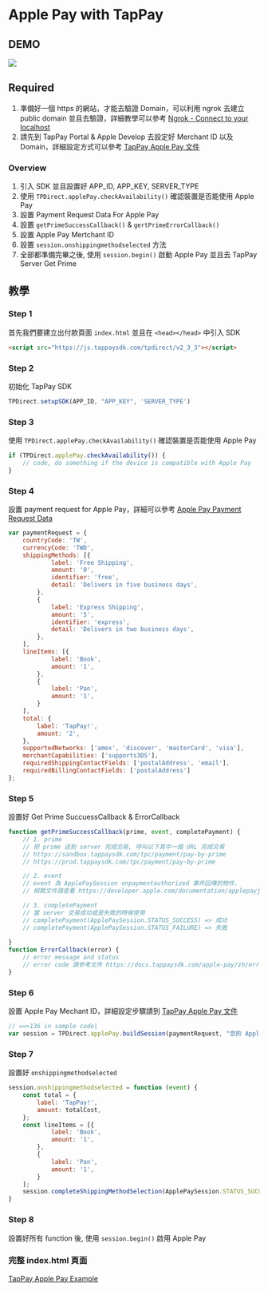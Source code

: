 # Apple Pay with TapPay

## DEMO
![](https://media.giphy.com/media/3ohs82eiyMwU3A9gli/giphy.gif)

## Required
1. 準備好一個 https 的網站，才能去驗證 Domain，可以利用 ngrok 去建立 public domain 並且去驗證，詳細教學可以參考 [Ngrok - Connect to your localhost](https://medium.com/tappay/ngrok-connect-to-your-localhost-c6f3ba84525b)
2. 請先到 TapPay Portal & Apple Develop 去設定好 Merchant ID 以及 Domain，詳細設定方式可以參考 [TapPay Apple Pay 文件](https://docs.tappaysdk.com/apple-pay/zh/portal.html#apple-developer-add-domain-apple-pay-on-the-web)

### Overview
1. 引入 SDK 並且設置好 APP_ID, APP_KEY, SERVER_TYPE
2. 使用 `TPDirect.applePay.checkAvailability()` 確認裝置是否能使用 Apple Pay
3. 設置 Payment Request Data For Apple Pay
4. 設置 `getPrimeSuccessCallback()` & `gertPrimeErrorCallback()`
5. 設置 Apple Pay Mertchant ID
6. 設置 `session.onshippingmethodselected` 方法
7. 全部都準備完畢之後, 使用 `session.begin()` 啟動 Apple Pay 並且去 TapPay Server Get Prime

## 教學
### Step 1
首先我們要建立出付款頁面 `index.html` 並且在 `<head></head>` 中引入 SDK
```html
<script src="https://js.tappaysdk.com/tpdirect/v2_3_3"></script>
```

### Step 2
初始化 TapPay SDK
```javascript
TPDirect.setupSDK(APP_ID, "APP_KEY", 'SERVER_TYPE')
```

### Step 3
使用 `TPDirect.applePay.checkAvailability()` 確認裝置是否能使用 Apple Pay
```javascript
if (TPDirect.applePay.checkAvailability()) {
    // code, do something if the device is compatible with Apple Pay
}
```

### Step 4
設置 payment request for Apple Pay，詳細可以參考 [Apple Pay Payment Request Data](https://docs.tappaysdk.com/apple-pay/zh/front.html#payment-request)
```javascript
var paymentRequest = {
    countryCode: 'TW',
    currencyCode: 'TWD',
    shippingMethods: [{
            label: 'Free Shipping',
            amount: '0',
            identifier: 'free',
            detail: 'Delivers in five business days',
        },
        {
            label: 'Express Shipping',
            amount: '5',
            identifier: 'express',
            detail: 'Delivers in two business days',
        },
    ],
    lineItems: [{
            label: 'Book',
            amount: '1',
        },
        {
            label: 'Pan',
            amount: '1',
        }
    ],
    total: {
        label: 'TapPay!',
        amount: '2',
    },
    supportedNetworks: ['amex', 'discover', 'masterCard', 'visa'],
    merchantCapabilities: ['supports3DS'],
    requiredShippingContactFields: ['postalAddress', 'email'],
    requiredBillingContactFields: ['postalAddress']
};
```

### Step 5
設置好 Get Prime SuccuessCallback & ErrorCallback
```javascript
function getPrimeSuccessCallback(prime, event, completePayment) {
    // 1. prime
    // 把 prime 送到 server 完成交易, 呼叫以下其中一個 URL 完成交易
    // https://sandbox.tappaysdk.com/tpc/payment/pay-by-prime
    // https://prod.tappaysdk.com/tpc/payment/pay-by-prime

    // 2. event
    // event 為 ApplePaySession onpaymentauthorized 事件回傳的物件，
    // 相關文件請查看 https://developer.apple.com/documentation/applepayjs/applepaysession

    // 3. completePayment
    // 當 server 交易成功或是失敗的時候使用
    // completePayment(ApplePaySession.STATUS_SUCCESS) => 成功
    // completePayment(ApplePaySession.STATUS_FAILURE) => 失敗
    
}
function ErrorCallback(error) {
    // error message and status
    // error code 請參考文件 https://docs.tappaysdk.com/apple-pay/zh/error.html#error-code
}
```

### Step 6
設置 Apple Pay Mechant ID，詳細設定步驟請到 [TapPay Apple Pay 文件](https://docs.tappaysdk.com/apple-pay/zh/portal.html#apple-developer-add-domain-apple-pay-on-the-web)
```javascript
// ==>136 in sample code|
var session = TPDirect.applePay.buildSession(paymentRequest, "您的 Apple Merchant ID", getPrimeSuccessCallback, getPrimeErrorCallback);
```

### Step 7
設置好 `onshippingmethodselected`
```javascript
session.onshippingmethodselected = function (event) {
    const total = {
        label: 'TapPay!',
        amount: totalCost,
    };
    const lineItems = [{
            label: 'Book',
            amount: '1',
        },
        {
            label: 'Pan',
            amount: '1',
        }
    ];
    session.completeShippingMethodSelection(ApplePaySession.STATUS_SUCCESS, total, lineItems);
}
```

### Step 8
設置好所有 function 後, 使用 `session.begin()` 啟用 Apple Pay

### 完整 index.html 頁面

[TapPay Apple Pay Example](./example/public/index.html)